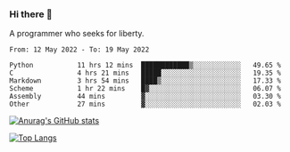 ### Hi there 👋

<!--
**shejialuo/shejialuo** is a ✨ _special_ ✨ repository because its `README.md` (this file) appears on your GitHub profile.

Here are some ideas to get you started:

- 🔭 I’m currently working on ...
- 🌱 I’m currently learning ...
- 👯 I’m looking to collaborate on ...
- 🤔 I’m looking for help with ...
- 💬 Ask me about ...
- 📫 How to reach me: ...
- 😄 Pronouns: ...
- ⚡ Fun fact: ...
-->

A programmer who seeks for liberty.

<!--START_SECTION:waka-->

```text
From: 12 May 2022 - To: 19 May 2022

Python           11 hrs 12 mins  ████████████▒░░░░░░░░░░░░   49.65 %
C                4 hrs 21 mins   █████░░░░░░░░░░░░░░░░░░░░   19.35 %
Markdown         3 hrs 54 mins   ████▒░░░░░░░░░░░░░░░░░░░░   17.33 %
Scheme           1 hr 22 mins    █▓░░░░░░░░░░░░░░░░░░░░░░░   06.07 %
Assembly         44 mins         ▓░░░░░░░░░░░░░░░░░░░░░░░░   03.30 %
Other            27 mins         ▓░░░░░░░░░░░░░░░░░░░░░░░░   02.03 %
```

<!--END_SECTION:waka-->

[![Anurag's GitHub stats](https://github-readme-stats.vercel.app/api?username=shejialuo&show_icons=true&theme=dracula)](https://github.com/anuraghazra/github-readme-stats)

[![Top Langs](https://github-readme-stats.vercel.app/api/top-langs/?username=shejialuo&layout=compact&hide=javascript,html,css,typescript,tex,python,shell,assembly,java)](https://github.com/anuraghazra/github-readme-stats)
